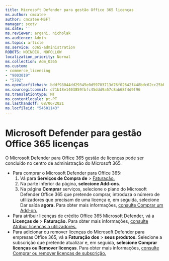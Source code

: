 ```yaml
---
title: Microsoft Defender para gestão Office 365 licenças
ms.author: cmcatee
author: cmcatee-MSFT
manager: scotv
ms.date: ''
ms.reviewer: argani, nicholak
ms.audience: Admin
ms.topic: article
ms.service: o365-administration
ROBOTS: NOINDEX, NOFOLLOW
localization_priority: Normal
ms.collection: Adm_O365
ms.custom:
- commerce_licensing
- "9003019"
- "5782"
ms.openlocfilehash: bddf98044dd29345e0d59703713d76f02642f448bdc62cc25bb356933d524f21
ms.sourcegitcommit: d71b18e1403859fbfc45ddd9a57c8ab68f4d9f96
ms.translationtype: MT
ms.contentlocale: pt-PT
ms.lasthandoff: 08/06/2021
ms.locfileid: "54501143"
---
```

# <a name="microsoft-defender-for-office-365-license-management"></a>Microsoft Defender para gestão Office 365 licenças

O Microsoft Defender para Office 365 gestão de licenças pode ser concluído no centro de administração do Microsoft 365.

- Para comprar o Microsoft Defender para Office 365:
    1. Vá para **Serviços de Compra de**  >  [Faturação.](https://go.microsoft.com/fwlink/p/?linkid=868433)
    2. Na parte inferior da página, **selecione Add-ons**.
    3. Na página **Comprar** serviços, selecione o plano do Microsoft Defender Office 365 que pretende comprar, introduza o número de utilizadores que precisam de uma licença e, em seguida, selecione Dar saída **agora.** Para obter mais informações, [consulte Comprar um Add-on.](/microsoft-365/commerce/buy-or-edit-an-add-on)
- Para atribuir licenças de crédito Office 365 Microsoft Defender, vá a **Licenças de**  >  **Faturação.** Para obter mais informações, [consulte Atribuir licenças a utilizadores.](/microsoft-365/admin/manage/assign-licenses-to-users)
- Para adicionar ou remover licenças do Microsoft Defender para empresas Office 365, vá a **Faturação dos**  >  **seus produtos.** Selecione a subscrição que pretende atualizar e, em seguida, **selecione Comprar licenças** **ou Remover licenças**. Para obter mais informações, [consulte Comprar ou remover licenças de subscrição.](/microsoft-365/commerce/licenses/buy-licenses)